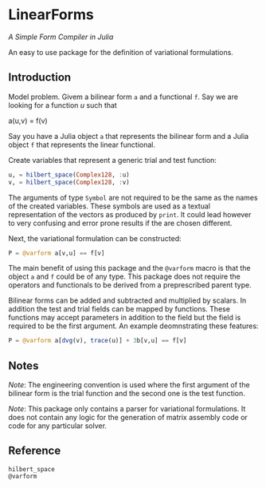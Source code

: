 # LinearForms

*A Simple Form Compiler in Julia*

An easy to use package for the definition of variational formulations.


## Introduction

Model problem. Givem a bilinear form `a` and a functional `f`. Say we are looking
for a function $u$ such that

  a(u,v) = f(v)

Say you have a Julia object `a` that represents the bilinear form and a Julia object
`f` that represents the linear functional.

Create variables that represent a generic trial and test function:

```julia
u, = hilbert_space(Complex128, :u)
v, = hilbert_space(Complex128, :v)
```

The arguments of type `Symbol` are not required to be the same as the names of
the created variables. These symbols are used as a textual representation of the
vectors as produced by `print`. It could lead however to very confusing and error
prone results if the are chosen different.

Next, the variational formulation can be constructed:

```julia
P = @varform a[v,u] == f[v]
```

The main benefit of using this package and the `@varform` macro is that the object
`a` and `f` could be of any type. This package does not require the operators and
functionals to be derived from a preprescribed parent type.

Bilinear forms can be added and subtracted and multiplied by scalars. In addition
the test and trial fields can be mapped by functions. These functions may accept
parameters in addition to the field but the field is required to be the first
argument. An example deomnstrating these features:

```julia
P = @varform a[dvg(v), trace(u)] + 3b[v,u] == f[v]
```


## Notes

*Note*: The engineering convention is used where the first argument of the bilinear form is the trial function and the second one is the test function.

*Note*: This package only contains a parser for variational formulations. It does not contain any logic for the generation of matrix assembly code or code for any particular solver.


## Reference

```@docs
hilbert_space
@varform
```

